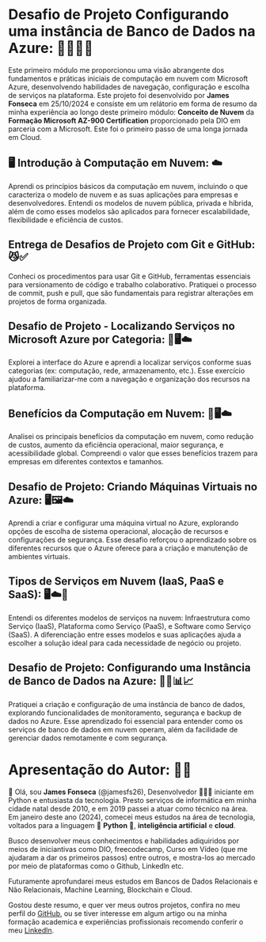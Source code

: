  #  Desafio de Projeto Configurando uma instância de Banco de Dados na Azure:  👨🏻‍💻👔

Este primeiro módulo me proporcionou uma visão abrangente dos fundamentos e práticas iniciais de computação em nuvem com Microsoft Azure, desenvolvendo habilidades de navegação, configuração e escolha de serviços na plataforma. Este projeto foi desenvolvido por **James Fonseca** em 25/10/2024 e consiste em um relátorio em forma de resumo da minha experiência ao longo deste primeiro módulo: **Conceito de Nuvem** da **Formação Microsoft AZ-900 Certification** proporcionado pela DIO em parceria com a Microsoft. Este foi o primeiro passo de uma longa jornada em Cloud.

## 🖥 Introdução à Computação em Nuvem: ☁

Aprendi os princípios básicos da computação em nuvem, incluindo o que caracteriza o modelo de nuvem e as suas aplicações para empresas e desenvolvedores. Entendi os modelos de nuvem pública, privada e híbrida, além de como esses modelos são aplicados para fornecer escalabilidade, flexibilidade e eficiência de custos.

## Entrega de Desafios de Projeto com Git e GitHub: 😼✅

Conheci os procedimentos para usar Git e GitHub, ferramentas essenciais para versionamento de código e trabalho colaborativo. Pratiquei o processo de commit, push e pull, que são fundamentais para registrar alterações em projetos de forma organizada.

## Desafio de Projeto - Localizando Serviços no Microsoft Azure por Categoria: 🔎🖥☁

Explorei a interface do Azure e aprendi a localizar serviços conforme suas categorias (ex: computação, rede, armazenamento, etc.). Esse exercício ajudou a familiarizar-me com a navegação e organização dos recursos na plataforma.

## Benefícios da Computação em Nuvem: 🥰🖥☁

Analisei os principais benefícios da computação em nuvem, como redução de custos, aumento da eficiência operacional, maior segurança, e acessibilidade global. Compreendi o valor que esses benefícios trazem para empresas em diferentes contextos e tamanhos.

## Desafio de Projeto: Criando Máquinas Virtuais no Azure: 🖥🖼☁


Aprendi a criar e configurar uma máquina virtual no Azure, explorando opções de escolha de sistema operacional, alocação de recursos e configurações de segurança. Esse desafio reforçou o aprendizado sobre os diferentes recursos que o Azure oferece para a criação e manutenção de ambientes virtuais.

## Tipos de Serviços em Nuvem (IaaS, PaaS e SaaS): 🖥☁🛅


Entendi os diferentes modelos de serviços na nuvem: Infraestrutura como Serviço (IaaS), Plataforma como Serviço (PaaS), e Software como Serviço (SaaS). A diferenciação entre esses modelos e suas aplicações ajuda a escolher a solução ideal para cada necessidade de negócio ou projeto.

## Desafio de Projeto: Configurando uma Instância de Banco de Dados na Azure: 🏦📝📊📈

Pratiquei a criação e configuração de uma instância de banco de dados, explorando funcionalidades de monitoramento, segurança e backup de dados no Azure. Esse aprendizado foi essencial para entender como os serviços de banco de dados em nuvem operam, além da facilidade de gerenciar dados remotamente e com segurança.

# Apresentação do Autor: 👔💼

👋 Olá, sou **James Fonseca** (@jamesfs26), Desenvolvedor 👨🏻‍💻 iniciante em Python e entusiasta da tecnologia. Presto serviços de informática em minha cidade natal desde 2010, e em 2019 passei a atuar como técnico na área. Em janeiro deste ano (2024), comecei meus estudos na área de tecnologia, voltados para a linguagem 🐍 **Python** 🐍, **inteligência artificial** e **cloud**.

Busco desenvolver meus conhecimentos e habilidades adiquiridos por meios de iniciantivas como DIO, freecodecamp, Curso em Vídeo (que me ajudaram a dar os primeiros passos) entre outros, e mostra-los ao mercado por meio de plataformas como o Github, Linkedln etc.

Futuramente aprofundarei meus estudos em Bancos de Dados Relacionais e Não Relacionais, Machine Learning, Blockchain e Cloud.

Gostou deste resumo, e quer ver meus outros projetos, confira no meu perfil do [GitHub](https://github.com/jamesfs26), ou se tiver interesse em algum artigo ou na minha formação academica e experiências profissionais recomendo conferir o meu [Linkedln](https://www.linkedin.com/in/james-fonseca-545810b8/).
